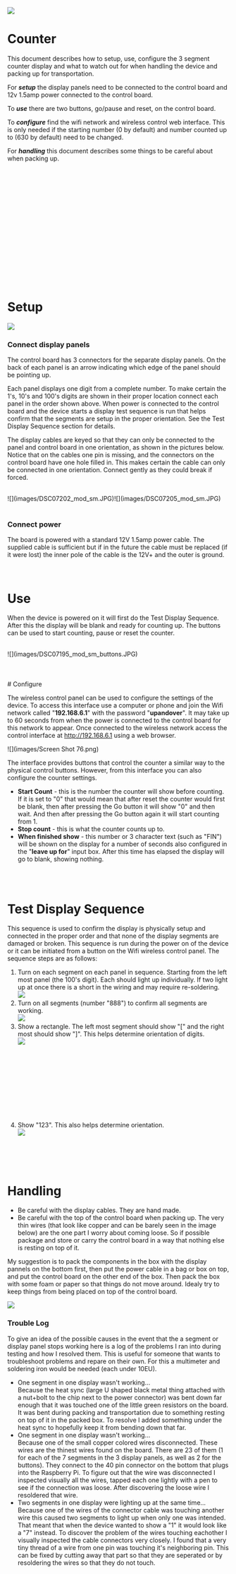![](images/DSC07146_mod_sm.JPG)
# Counter
This document describes how to setup, use, configure the 3 segment counter display and what to watch out for when handling the device and packing up for transportation.

For ***setup*** the display panels need to be connected to the control board and 12v 1.5amp power connected to the control board.

To ***use*** there are two buttons, go/pause and reset, on the control board.  

To ***configure*** find the wifi network and wireless control web interface. This is only needed if the starting number (0 by default) and number counted up to (630 by default) need to be changed.

For ***handling*** this document describes some things to be careful about when packing up.
<br />
<br />
<br />
<br />
<br />
<br />
<br />
<br />
<br />
<br />
<br />
<br />
<br />
<br />
<br />
<br />
<br />
# Setup
![](images/DSC07190_mod_sm.JPG)

### Connect display panels

The control board has 3 connectors for the separate display panels. On the back of each panel is an arrow indicating which edge of the panel should be pointing up.

Each panel displays one digit from a complete number. To make certain the 1's,
10's and 100's digits are shown in their proper location connect each panel in
the order shown above. When power is connected to the control board and the device starts a display
test sequence is run that helps confirm that the segments are setup in the
proper orientation. See the Test Display Sequence section for details.

The display cables are keyed so that they can only be connected to the panel and control
board in one orientation, as shown in the pictures below. Notice that on the cables one pin is missing, and the connectors on the control board have one hole filled in. This makes certain the cable can only be connected in one orientation. Connect gently as they could break if forced.

<br />
![](images/DSC07202_mod_sm.JPG)![](images/DSC07205_mod_sm.JPG)
<br />
<br />

### Connect power

The board is powered with a standard 12V 1.5amp power cable. The supplied cable
is sufficient but if in the future the cable must be replaced (if it were lost)
the inner pole of the cable is the 12V+ and the outer is ground.
<br />
<br />
<br />
# Use
When the device is powered on it will first do the Test Display Sequence. After this the display will be blank and ready for counting up. The buttons can be used to start counting, pause or reset the counter.

<br />
![](images/DSC07195_mod_sm_buttons.JPG)
<br />
<br />
<br />
<br />
# Configure

The wireless control panel can be used to configure the settings of the device. To access this interface use a computer or phone and join the Wifi network called "**192.168.6.1**"
with the password "**upandover**". It may take up to 60 seconds from when the
power is connected to the control board for this network to appear. Once connected to the wireless network access the control interface at http://192.168.6.1 using a web browser.

![](images/Screen Shot 76.png)

The interface provides buttons that control the counter a similar way to the physical control buttons. However, from this interface you can also configure the counter settings.

* **Start Count** - this is the number the counter will show before counting. If it is set to "0" that would mean that after reset the counter would first be blank, then after pressing the Go button it will show "0" and then wait. And then after pressing the Go button again it will start counting from 1.
* **Stop count** - this is what the counter counts up to.
* **When finished show** - this number or 3 character text (such as "FIN") will be shown on the display for a number of seconds also configured in the "**leave up for**" input box. After this time has elapsed the display will go to blank, showing nothing.
<br />
<br />


# Test Display Sequence

This sequence is used to confirm the display is physically setup and connected in the proper order and that none of the display segments are damaged or broken. This sequence is run during the power on of the device or it can be initiated from a button on the Wifi wireless control panel. The sequence steps are as follows:


1. Turn on each segment on each panel in sequence. Starting from the left most panel (the 100's digit). Each should light up individually. If two light up at once there is a short in the wiring and may require re-soldering.  
   ![](images/DSC07162_mod.JPG)
2. Turn on all segments (number "888") to confirm all segments are working.  
   ![](images/DSC07181_mod.JPG)
3. Show a rectangle. The left most segment should show "[" and the right most should show "]". This helps determine orientation of digits.  
   ![](images/DSC07160_mod.JPG)<br /><br /><br /><br /><br /><br /><br /><br /><br /><br /><br />
4. Show "123". This also helps determine orientation.  
   ![](images/DSC07185_mod.JPG)

<br />
<br />
<br />

# Handling

* Be careful with the display cables. They are hand made.
* Be careful with the top of the control board when packing up. The very thin wires (that look like copper and can be barely seen in the image below) are the one part I worry about coming loose. So if possible package and store or carry the control board in a way that nothing else is resting on top of it.

My suggestion is to pack the components in the box with the display pannels on the bottom first, then put the power cable in a bag or box on top, and put the control board on the other end of the box. Then pack the box with some foam or paper so that things do not move around. Idealy try to keep things from being placed on top of the control board.

   ![](images/DSC07196_200_combined_sm.JPG)

### Trouble Log

To give an idea of the possible causes in the event that the a segment or display panel stops working here is a log of the problems I ran into during testing and how I resolved them. This is useful for someone that wants to troubleshoot problems and repare on their own. For this a multimeter and soldering iron would be needed (each under 10EU).

* One segment in one display wasn't working...  
  Because the heat sync (large U shaped black metal thing attached with a nut+bolt to the chip next to the power connector) was bent down far enough that it was touched one of the little green resistors on the board. It was bent during packing and transportation due to something resting on top of it in the packed box. To resolve I added something under the heat sync to hopefully keep it from bending down that far.
* One segment in one display wasn't working...  
  Because one of the small copper colored wires disconnected. These wires are the thinest wires found on the board. There are 23 of them (1 for each of the 7 segments in the 3 display panels, as well as 2 for the buttons). They connect to the 40 pin connector on the bottom that plugs into the Raspberry Pi. To figure out that the wire was disconnected I inspected visually all the wires, tapped each one lightly with a pen to see if the connection was loose. After discovering the loose wire I resoldered that wire.
* Two segments in one display were lighting up at the same time...   
  Because one of the wires of the connector cable was touching another wire this caused two segments to light up when only one was intended. That meant that when the device wanted to show a "1" it would look like a "7" instead. To discover the problem of the wires touching eachother I visually inspected the cable connectors very closely. I found that a very tiny thread of a wire from one pin was touching it's neighboring pin. This can be fixed by cutting away that part so that they are seperated or by resoldering the wires so that they do not touch.
